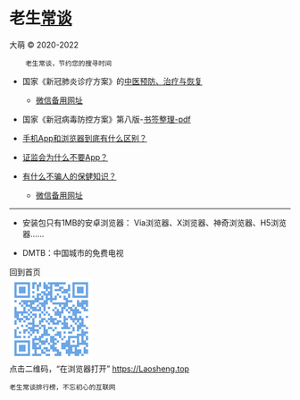 老生[常谈](./)
================
大萌 © 2020-2022

		老生常谈，节约您的搜寻时间

* 国家《新冠肺炎诊疗方案》的[中医预防、治疗与恢复](6-新冠肺炎诊疗方案的中医治疗.txt)
  - [微信备用网址](https://github.com/DiamonWoo/Laosheng2019/blob/master/changtan/6-新冠肺炎诊疗方案的中医治疗.txt.md)

* 国家《新冠病毒防控方案》第八版-[书签整理-pdf](202105-新冠病毒防控方案-第八版-书签整理.pdf)
  

* [手机App和浏览器到底有什么区别？](App和浏览器的三个区别.txt)

* [证监会为什么不要App？](8-证券信息披露的法定媒体.txt)

* [有什么不骗人的保健知识？](./6-权威的医疗保健类报纸.txt) 　 
  - [微信备用网址](https://github.com/DiamonWoo/Laosheng2019/blob/master/changtan/6-权威的医疗保健类报纸.txt.md)

-----

* 安装包只有1MB的安卓浏览器[]()： Via浏览器、X浏览器、神奇浏览器、H5浏览器……

* DMTB：中国城市的免费电视


回到首页  
<a href=".." title="返回老生常谈首页"><img src="../indexQR-Blue.png" /></a>  
点击二维码，“在浏览器打开” https://Laosheng.top

	老生常谈排行榜，不忘初心的互联网
